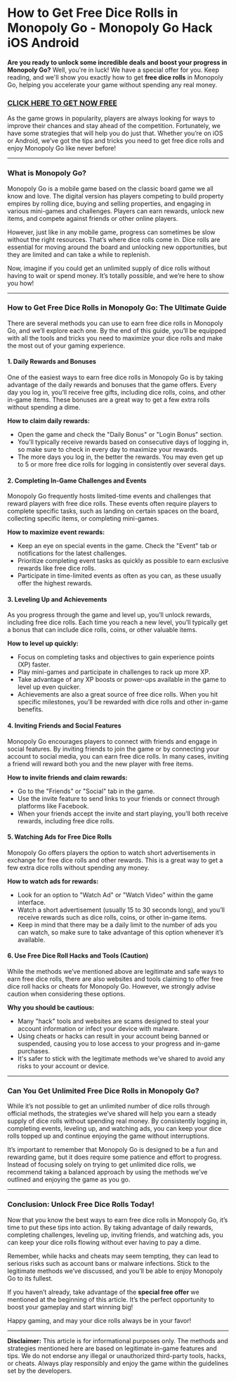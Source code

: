 # How to Get Free Dice Rolls in Monopoly Go - Monopoly Go Hack iOS Android

**Are you ready to unlock some incredible deals and boost your progress in Monopoly Go?** Well, you're in luck! We have a special offer for you. Keep reading, and we'll show you exactly how to get **free dice rolls** in Monopoly Go, helping you accelerate your game without spending any real money.

### [CLICK HERE TO GET NOW FREE](https://freeforyou.xyz/monopoly/go/)

As the game grows in popularity, players are always looking for ways to improve their chances and stay ahead of the competition. Fortunately, we have some strategies that will help you do just that. Whether you’re on iOS or Android, we’ve got the tips and tricks you need to get free dice rolls and enjoy Monopoly Go like never before!

---

### **What is Monopoly Go?**
Monopoly Go is a mobile game based on the classic board game we all know and love. The digital version has players competing to build property empires by rolling dice, buying and selling properties, and engaging in various mini-games and challenges. Players can earn rewards, unlock new items, and compete against friends or other online players.

However, just like in any mobile game, progress can sometimes be slow without the right resources. That’s where dice rolls come in. Dice rolls are essential for moving around the board and unlocking new opportunities, but they are limited and can take a while to replenish.

Now, imagine if you could get an unlimited supply of dice rolls without having to wait or spend money. It’s totally possible, and we’re here to show you how!

---

### **How to Get Free Dice Rolls in Monopoly Go: The Ultimate Guide**

There are several methods you can use to earn free dice rolls in Monopoly Go, and we’ll explore each one. By the end of this guide, you’ll be equipped with all the tools and tricks you need to maximize your dice rolls and make the most out of your gaming experience.

#### 1. **Daily Rewards and Bonuses**
One of the easiest ways to earn free dice rolls in Monopoly Go is by taking advantage of the daily rewards and bonuses that the game offers. Every day you log in, you’ll receive free gifts, including dice rolls, coins, and other in-game items. These bonuses are a great way to get a few extra rolls without spending a dime.

**How to claim daily rewards:**
- Open the game and check the "Daily Bonus" or "Login Bonus" section.
- You’ll typically receive rewards based on consecutive days of logging in, so make sure to check in every day to maximize your rewards.
- The more days you log in, the better the rewards. You may even get up to 5 or more free dice rolls for logging in consistently over several days.

#### 2. **Completing In-Game Challenges and Events**
Monopoly Go frequently hosts limited-time events and challenges that reward players with free dice rolls. These events often require players to complete specific tasks, such as landing on certain spaces on the board, collecting specific items, or completing mini-games.

**How to maximize event rewards:**
- Keep an eye on special events in the game. Check the "Event" tab or notifications for the latest challenges.
- Prioritize completing event tasks as quickly as possible to earn exclusive rewards like free dice rolls.
- Participate in time-limited events as often as you can, as these usually offer the highest rewards.

#### 3. **Leveling Up and Achievements**
As you progress through the game and level up, you’ll unlock rewards, including free dice rolls. Each time you reach a new level, you’ll typically get a bonus that can include dice rolls, coins, or other valuable items.

**How to level up quickly:**
- Focus on completing tasks and objectives to gain experience points (XP) faster.
- Play mini-games and participate in challenges to rack up more XP.
- Take advantage of any XP boosts or power-ups available in the game to level up even quicker.
- Achievements are also a great source of free dice rolls. When you hit specific milestones, you’ll be rewarded with dice rolls and other in-game benefits.

#### 4. **Inviting Friends and Social Features**
Monopoly Go encourages players to connect with friends and engage in social features. By inviting friends to join the game or by connecting your account to social media, you can earn free dice rolls. In many cases, inviting a friend will reward both you and the new player with free items.

**How to invite friends and claim rewards:**
- Go to the "Friends" or "Social" tab in the game.
- Use the invite feature to send links to your friends or connect through platforms like Facebook.
- When your friends accept the invite and start playing, you’ll both receive rewards, including free dice rolls.

#### 5. **Watching Ads for Free Dice Rolls**
Monopoly Go offers players the option to watch short advertisements in exchange for free dice rolls and other rewards. This is a great way to get a few extra dice rolls without spending any money.

**How to watch ads for rewards:**
- Look for an option to "Watch Ad" or "Watch Video" within the game interface.
- Watch a short advertisement (usually 15 to 30 seconds long), and you’ll receive rewards such as dice rolls, coins, or other in-game items.
- Keep in mind that there may be a daily limit to the number of ads you can watch, so make sure to take advantage of this option whenever it’s available.

#### 6. **Use Free Dice Roll Hacks and Tools (Caution)**
While the methods we’ve mentioned above are legitimate and safe ways to earn free dice rolls, there are also websites and tools claiming to offer free dice roll hacks or cheats for Monopoly Go. However, we strongly advise caution when considering these options.

**Why you should be cautious:**
- Many "hack" tools and websites are scams designed to steal your account information or infect your device with malware.
- Using cheats or hacks can result in your account being banned or suspended, causing you to lose access to your progress and in-game purchases.
- It's safer to stick with the legitimate methods we’ve shared to avoid any risks to your account or device.

---

### **Can You Get Unlimited Free Dice Rolls in Monopoly Go?**
While it’s not possible to get an unlimited number of dice rolls through official methods, the strategies we’ve shared will help you earn a steady supply of dice rolls without spending real money. By consistently logging in, completing events, leveling up, and watching ads, you can keep your dice rolls topped up and continue enjoying the game without interruptions.

It’s important to remember that Monopoly Go is designed to be a fun and rewarding game, but it does require some patience and effort to progress. Instead of focusing solely on trying to get unlimited dice rolls, we recommend taking a balanced approach by using the methods we’ve outlined and enjoying the game as you go.

---

### **Conclusion: Unlock Free Dice Rolls Today!**

Now that you know the best ways to earn free dice rolls in Monopoly Go, it’s time to put these tips into action. By taking advantage of daily rewards, completing challenges, leveling up, inviting friends, and watching ads, you can keep your dice rolls flowing without ever having to pay a dime.

Remember, while hacks and cheats may seem tempting, they can lead to serious risks such as account bans or malware infections. Stick to the legitimate methods we’ve discussed, and you’ll be able to enjoy Monopoly Go to its fullest.

If you haven’t already, take advantage of the **special free offer** we mentioned at the beginning of this article. It’s the perfect opportunity to boost your gameplay and start winning big!

Happy gaming, and may your dice rolls always be in your favor!

---

**Disclaimer:** This article is for informational purposes only. The methods and strategies mentioned here are based on legitimate in-game features and tips. We do not endorse any illegal or unauthorized third-party tools, hacks, or cheats. Always play responsibly and enjoy the game within the guidelines set by the developers.
